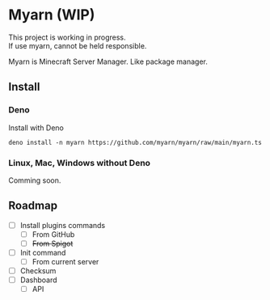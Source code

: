 # Myarn (WIP)
This project is working in progress.  
If use myarn, cannot be held responsible.

Myarn is Minecraft Server Manager.
Like package manager.

## Install

### Deno
Install with Deno
```
deno install -n myarn https://github.com/myarn/myarn/raw/main/myarn.ts
```

### Linux, Mac, Windows without Deno
Comming soon.

## Roadmap

- [ ] Install plugins commands
  - [ ] From GitHub
  - [ ] ~~From Spigot~~
- [ ] Init command
  - [ ] From current server
- [ ] Checksum
- [ ] Dashboard
   - [ ] API
